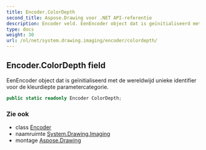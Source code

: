 ```yaml
---
title: Encoder.ColorDepth
second_title: Aspose.Drawing voor .NET API-referentie
description: Encoder veld. EenEncoder object dat is geïnitialiseerd met de wereldwijd unieke identifier voor de kleurdiepte parametercategorie.
type: docs
weight: 30
url: /nl/net/system.drawing.imaging/encoder/colordepth/
---
```

## Encoder.ColorDepth field

EenEncoder object dat is geïnitialiseerd met de wereldwijd unieke identifier voor de kleurdiepte parametercategorie.

```csharp
public static readonly Encoder ColorDepth;
```

### Zie ook

* class [Encoder](../)
* naamruimte [System.Drawing.Imaging](../../encoder/)
* montage [Aspose.Drawing](../../../)


